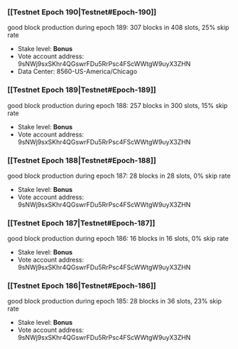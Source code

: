 ### [[Testnet Epoch 190|Testnet#Epoch-190]]
good block production during epoch 189: 307 blocks in 408 slots, 25% skip rate
* Stake level: **Bonus**
* Vote account address: 9sNWj9sxSKhr4QGswrFDu5RrPsc4FScWWtgW9uyX3ZHN
* Data Center: 8560-US-America/Chicago
### [[Testnet Epoch 189|Testnet#Epoch-189]]
good block production during epoch 188: 257 blocks in 300 slots, 15% skip rate
* Stake level: **Bonus**
* Vote account address: 9sNWj9sxSKhr4QGswrFDu5RrPsc4FScWWtgW9uyX3ZHN
### [[Testnet Epoch 188|Testnet#Epoch-188]]
good block production during epoch 187: 28 blocks in 28 slots, 0% skip rate
* Stake level: **Bonus**
* Vote account address: 9sNWj9sxSKhr4QGswrFDu5RrPsc4FScWWtgW9uyX3ZHN
### [[Testnet Epoch 187|Testnet#Epoch-187]]
good block production during epoch 186: 16 blocks in 16 slots, 0% skip rate
* Stake level: **Bonus**
* Vote account address: 9sNWj9sxSKhr4QGswrFDu5RrPsc4FScWWtgW9uyX3ZHN
### [[Testnet Epoch 186|Testnet#Epoch-186]]
good block production during epoch 185: 28 blocks in 36 slots, 23% skip rate
* Stake level: **Bonus**
* Vote account address: 9sNWj9sxSKhr4QGswrFDu5RrPsc4FScWWtgW9uyX3ZHN